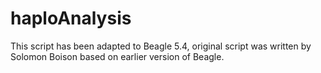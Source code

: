 # haploAnalysis
This script has been adapted to Beagle 5.4, original script was written by Solomon Boison based on earlier version of Beagle.
